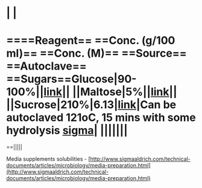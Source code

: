 |
|
==  
====Reagent== ==Conc. (g/100 ml)== ==Conc. (M)== ==Source== ==Autoclave==
==Sugars==Glucose|90-100%||[link](https://www.sigmaaldrich.com/content/dam/sigma-aldrich/docs/Sigma/Product_Information_Sheet/2/g5400pis.pdf)||
||Maltose|5%||[link](https://www.sigmaaldrich.com/content/dam/sigma-aldrich/docs/Sigma-Aldrich/Product_Information_Sheet/m2250pis.pdf)||
||Sucrose|210%|6.13|[link](https://pubchem.ncbi.nlm.nih.gov/compound/Sucrose#section=Solubility)|Can be autoclaved 121oC, 15 mins with some hydrolysis [sigma](https://www.sigmaaldrich.com/content/dam/sigma-aldrich/docs/Sigma/Product_Information_Sheet/1/s2395pis.pdf)|
|||||||
==  
==|||||
 
Media supplements solubilities - [http://www.sigmaaldrich.com/technical-documents/articles/microbiology/media-preparation.html](http://www.sigmaaldrich.com/technical-documents/articles/microbiology/media-preparation.html)